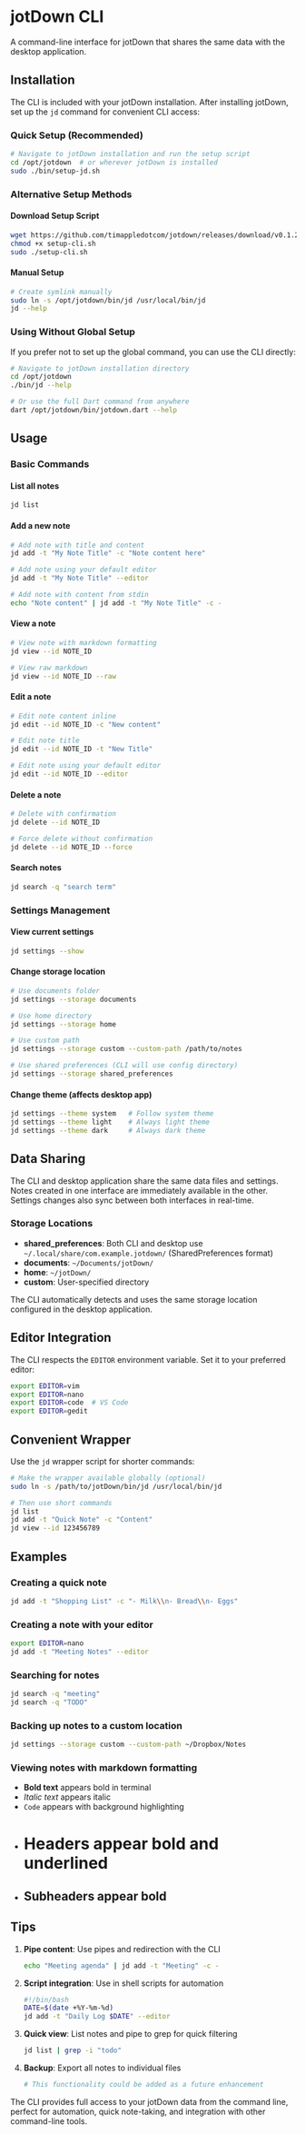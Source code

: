 # jotDown CLI

A command-line interface for jotDown that shares the same data with the desktop application.

## Installation

The CLI is included with your jotDown installation. After installing jotDown, set up the `jd` command for convenient CLI access:

### Quick Setup (Recommended)
```bash
# Navigate to jotDown installation and run the setup script
cd /opt/jotdown  # or wherever jotDown is installed
sudo ./bin/setup-jd.sh
```

### Alternative Setup Methods

#### Download Setup Script
```bash
wget https://github.com/timappledotcom/jotdown/releases/download/v0.1.2/setup-cli.sh
chmod +x setup-cli.sh
sudo ./setup-cli.sh
```

#### Manual Setup
```bash
# Create symlink manually
sudo ln -s /opt/jotdown/bin/jd /usr/local/bin/jd
jd --help
```

### Using Without Global Setup
If you prefer not to set up the global command, you can use the CLI directly:
```bash
# Navigate to jotDown installation directory
cd /opt/jotdown
./bin/jd --help

# Or use the full Dart command from anywhere
dart /opt/jotdown/bin/jotdown.dart --help
```

## Usage

### Basic Commands

#### List all notes
```bash
jd list
```

#### Add a new note
```bash
# Add note with title and content
jd add -t "My Note Title" -c "Note content here"

# Add note using your default editor
jd add -t "My Note Title" --editor

# Add note with content from stdin
echo "Note content" | jd add -t "My Note Title" -c -
```

#### View a note
```bash
# View note with markdown formatting
jd view --id NOTE_ID

# View raw markdown
jd view --id NOTE_ID --raw
```

#### Edit a note
```bash
# Edit note content inline
jd edit --id NOTE_ID -c "New content"

# Edit note title
jd edit --id NOTE_ID -t "New Title"

# Edit note using your default editor
jd edit --id NOTE_ID --editor
```

#### Delete a note
```bash
# Delete with confirmation
jd delete --id NOTE_ID

# Force delete without confirmation
jd delete --id NOTE_ID --force
```

#### Search notes
```bash
jd search -q "search term"
```

### Settings Management

#### View current settings
```bash
jd settings --show
```

#### Change storage location
```bash
# Use documents folder
jd settings --storage documents

# Use home directory
jd settings --storage home

# Use custom path
jd settings --storage custom --custom-path /path/to/notes

# Use shared preferences (CLI will use config directory)
jd settings --storage shared_preferences
```

#### Change theme (affects desktop app)
```bash
jd settings --theme system   # Follow system theme
jd settings --theme light    # Always light theme
jd settings --theme dark     # Always dark theme
```

## Data Sharing

The CLI and desktop application share the same data files and settings. Notes created in one interface are immediately available in the other. Settings changes also sync between both interfaces in real-time.

### Storage Locations

- **shared_preferences**: Both CLI and desktop use `~/.local/share/com.example.jotdown/` (SharedPreferences format)
- **documents**: `~/Documents/jotDown/`
- **home**: `~/jotDown/`
- **custom**: User-specified directory

The CLI automatically detects and uses the same storage location configured in the desktop application.

## Editor Integration

The CLI respects the `EDITOR` environment variable. Set it to your preferred editor:

```bash
export EDITOR=vim
export EDITOR=nano
export EDITOR=code  # VS Code
export EDITOR=gedit
```

## Convenient Wrapper

Use the `jd` wrapper script for shorter commands:

```bash
# Make the wrapper available globally (optional)
sudo ln -s /path/to/jotDown/bin/jd /usr/local/bin/jd

# Then use short commands
jd list
jd add -t "Quick Note" -c "Content"
jd view --id 123456789
```

## Examples

### Creating a quick note
```bash
jd add -t "Shopping List" -c "- Milk\\n- Bread\\n- Eggs"
```

### Creating a note with your editor
```bash
export EDITOR=nano
jd add -t "Meeting Notes" --editor
```

### Searching for notes
```bash
jd search -q "meeting"
jd search -q "TODO"
```

### Backing up notes to a custom location
```bash
jd settings --storage custom --custom-path ~/Dropbox/Notes
```

### Viewing notes with markdown formatting
- **Bold text** appears bold in terminal
- *Italic text* appears italic
- `Code` appears with background highlighting
- # Headers appear bold and underlined
- ## Subheaders appear bold

## Tips

1. **Pipe content**: Use pipes and redirection with the CLI
   ```bash
   echo "Meeting agenda" | jd add -t "Meeting" -c -
   ```

2. **Script integration**: Use in shell scripts for automation
   ```bash
   #!/bin/bash
   DATE=$(date +%Y-%m-%d)
   jd add -t "Daily Log $DATE" --editor
   ```

3. **Quick view**: List notes and pipe to grep for quick filtering
   ```bash
   jd list | grep -i "todo"
   ```

4. **Backup**: Export all notes to individual files
   ```bash
   # This functionality could be added as a future enhancement
   ```

The CLI provides full access to your jotDown data from the command line, perfect for automation, quick note-taking, and integration with other command-line tools.
